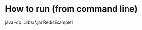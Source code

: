 

How to run (from command line)
=============================

java -cp .:.libs/*.jar  RedisExample1

